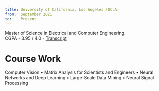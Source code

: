 ```yaml
---
title: University of California, Los Angeles (UCLA)
from:  September 2021
to:    Present
---
```


Master of Science in Electrical and Computer Engineering.<br>
CGPA - 3.95 / 4.0 - <a target="_blank" rel="noopener noreferrer" href="{{site.url}}{{site.baseurl}}/assets/pdf/Shreekumar_Jayanth_Transcript_UCLA.pdf">Transcript</a>

<h1><b>Course Work</b></h1>
Computer Vision • Matrix Analysis for Scientists and Engineers • Neural Networks and Deep Learning • Large-Scale Data Mining • Neural Signal Processing